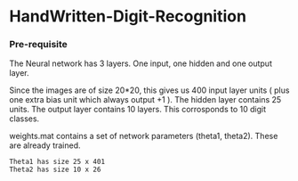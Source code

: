 # HandWritten-Digit-Recognition


### Pre-requisite

The Neural network has 3 layers. One input, one hidden and one output layer.

Since the images are of size 20*20, this gives us 400 input layer units ( plus one extra bias unit which always output +1 ).
The hidden layer contains 25 units.
The output layer contains 10 layers. This corrosponds to 10 digit classes.

weights.mat contains a set of network parameters (theta1, theta2). These are already trained.
```
Theta1 has size 25 x 401
Theta2 has size 10 x 26
```

